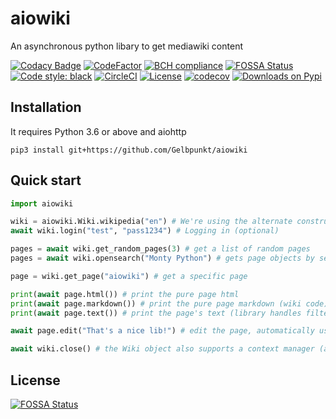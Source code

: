 # aiowiki
An asynchronous python libary to get mediawiki content

[![Codacy Badge](https://api.codacy.com/project/badge/Grade/f634a400d4ed40ec8f51b1ce0f43fd5e)](https://www.codacy.com/app/Gelbpunkt/aiowiki?utm_source=github.com&amp;utm_medium=referral&amp;utm_content=Gelbpunkt/aiowiki&amp;utm_campaign=Badge_Grade)
[![CodeFactor](https://www.codefactor.io/repository/github/gelbpunkt/aiowiki/badge)](https://www.codefactor.io/repository/github/gelbpunkt/aiowiki)
[![BCH compliance](https://bettercodehub.com/edge/badge/Gelbpunkt/aiowiki?branch=master)](https://bettercodehub.com/)
[![FOSSA Status](https://app.fossa.io/api/projects/git%2Bgithub.com%2FGelbpunkt%2Faiowiki.svg?type=shield)](https://app.fossa.io/projects/git%2Bgithub.com%2FGelbpunkt%2Faiowiki?ref=badge_shield)
[![Code style: black](https://img.shields.io/badge/code%20style-black-000000.svg)](https://github.com/ambv/black)
[![CircleCI](https://img.shields.io/circleci/project/github/Gelbpunkt/aiowiki/master.svg?label=CircleCI)](https://circleci.com/gh/Gelbpunkt/aiowiki)
[![License](https://img.shields.io/pypi/l/aiowiki.svg)](https://github.com/Gelbpunkt/aiowiki/blob/master/LICENSE)
[![codecov](https://codecov.io/gh/Gelbpunkt/aiowiki/branch/master/graph/badge.svg)](https://codecov.io/gh/Gelbpunkt/aiowiki)
[![Downloads on Pypi](https://img.shields.io/pypi/dd/aiowiki.svg)](https://pypi.org/project/aiowiki/)

## Installation

It requires Python 3.6 or above and aiohttp

`pip3 install git+https://github.com/Gelbpunkt/aiowiki`

## Quick start
```python
import aiowiki

wiki = aiowiki.Wiki.wikipedia("en") # We're using the alternate constructor for pre-made Wikipedia Wikis
await wiki.login("test", "pass1234") # Logging in (optional)

pages = await wiki.get_random_pages(3) # get a list of random pages
pages = await wiki.opensearch("Monty Python") # gets page objects by search

page = wiki.get_page("aiowiki") # get a specific page

print(await page.html()) # print the pure page html
print(await page.markdown()) # print the pure page markdown (wiki code)
print(await page.text()) # print the page's text (library handles filtering of the HTML)

await page.edit("That's a nice lib!") # edit the page, automatically uses the logged in user or anonymous

await wiki.close() # the Wiki object also supports a context manager (async with) to close automatically
```

## License
[![FOSSA Status](https://app.fossa.io/api/projects/git%2Bgithub.com%2FGelbpunkt%2Faiowiki.svg?type=large)](https://app.fossa.io/projects/git%2Bgithub.com%2FGelbpunkt%2Faiowiki?ref=badge_large)
